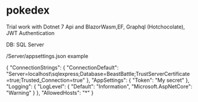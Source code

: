 # pokedex
Trial work with Dotnet 7 Api and BlazorWasm,EF, Graphql (Hotchocolate), JWT Authentication

DB: SQL Server

/Server/appsettings.json example

{
  "ConnectionStrings": {
    "ConnectionDefault": "Server=localhost\\sqlexpress;Database=BeastBattle;TrustServerCertificate=true;Trusted_Connection=true"
  },
  "AppSettings": {
    "Token": "My secret"
  },
  "Logging": {
    "LogLevel": {
      "Default": "Information",
      "Microsoft.AspNetCore": "Warning"
    }
  },
  "AllowedHosts": "*"
}
